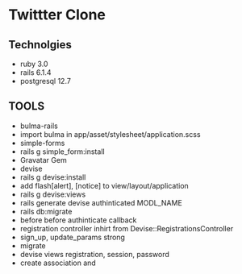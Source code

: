 # Twittter Clone 

## Technolgies 
 * ruby 3.0 
 * rails 6.1.4 
 * postgresql 12.7 

## TOOLS 
 * bulma-rails  
  * import bulma in app/asset/stylesheet/application.scss
 * simple-forms 
  * rails g simple_form:install 
 * Gravatar Gem 
 * devise 
  * rails g devise:install 
  * add flash[alert], [notice] to view/layout/application 
  * rails g devise:views 
  * rails generate devise authinticated MODL_NAME 
  * rails db:migrate 
  * before before authinticate callback 
  * registration controller inhirt from Devise::RegistrationsController 
  * sign_up, update_params strong 
  * migrate 
  * devise views registration, session, password   
  * create association and 
  

# 